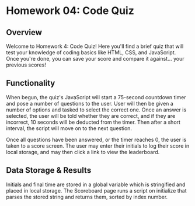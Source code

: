 # Homework 04: Code Quiz

## Overview
Welcome to Homework 4: Code Quiz! Here you'll find a brief quiz that will test your knowledge of coding basics like HTML, CSS, and JavaScript. Once you're done, you can save your score and compare it against... your previous scores!

## Functionality
When begun, the quiz's JavaScript will start a 75-second countdown timer and pose a number of questions to the user. User will then be given a number of options and tasked to select the correct one. Once an answer is selected, the user will be told whether they are correct, and if they are incorrect, 10 seconds will be deducted from the timer. Then after a short interval, the script will move on to the next question.

Once all questions have been answered, or the timer reaches 0, the user is taken to a score screen. The user may enter their initials to log their score in local storage, and may then click a link to view the leaderboard.

## Data Storage & Results
Initials and final time are stored in a global variable which is stringified and placed in local storage. The Scoreboard page runs a script on initialize that parses the stored string and returns them, sorted by index number.